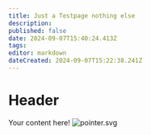 ```yaml
---
title: Just a Testpage nothing else
description: 
published: false
date: 2024-09-07T15:40:24.413Z
tags: 
editor: markdown
dateCreated: 2024-09-07T15:22:38.241Z
---
```


# Header
Your content here!
![pointer.svg](https://wiki.runeforge.io/icons/pointer.svg)